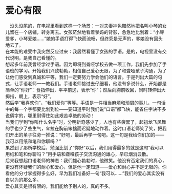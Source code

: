 # 爱心有限

　没头没尾的，在电视里看到这样一个场景：一对夫妻神色黯然地把名叫小琴的女儿留在一个店铺，转身离去。女孩茫然地看着爹妈的背影，急急地比划着：“小琴爱爹，小琴爱娘……”她的手语打得飞快而流畅，但终究是无声的，爹娘没有回头地去了。  
在本能的难受中我突然反应过来：我居然看懂了女孩的手语。是的，电视里没有交代说明，是我自己看懂的。  
想起多年前我曾经学过手语。因为即将到聋哑学校去做一项工作，我们先参加了手语班的学习。开始我们兴致勃勃，相信自己爱心无限，为了和聋哑孩子沟通，为了让他们感受到真诚和平等，我们一定要努力学会他们的语言。于是列出大篇的句式，让手语老师一一教我们。手语老师接过去仔细看，他没有多说什么，开始都是简单的“你好”：食指伸出，平平前送，表示“你”；然后向胸前收回，同时转伸出大拇指，朝上，表示“好”。  
然后学“我喜欢你”，“我们爱你”等等。手语是一件相当麻烦和琐屑的事儿，一句话中的每一个字都要比划到位——要知道平时我们说“口语”都飞快，能省仨字决不多说俩字的，哪里耐得住如此艰苦卓绝的劳动！  
当我们学到“你叫什么名字”时，分明新奇感少了，人也有些疲累了，起初龙飞凤舞的手也少了些生气，耷拉在胸前笨拙而迟疑地动作着。这时口语老师笑了笑，把我们开出的单子往旁一推说：“好吧，最后再学一句吧。这一句是我给你们加的——我可以用纸和笔和你聊吗？”  
果然到了那所学校后，勉强比划了“你好”以后，我们用得最多的就是这句“我可以用纸和笔和你聊吗？”用手语和聋哑孩子交流沟通的雄心，早已烟消云散。  
后来我想起口语老师的神态：我们雄心勃勃时，他微笑。他没有否定我们的真心，更没有怀疑我们的耐心和爱心，但是他一定知道——爱心和耐心并不是无限的。你看他的分寸掌握得多么好，早为我们准备好一句“我可以……”我们的爱心其实没有自以为的那么多。  
爱心其实是很有限的，我们能给予别人的，真的不多。
  